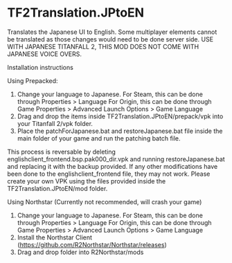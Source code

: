# TF2Translation.JPtoEN
Translates the Japanese UI to English. Some multiplayer elements cannot be translated as those changes would need to be done server side. USE WITH JAPANESE TITANFALL 2, THIS MOD DOES NOT COME WITH JAPANESE VOICE OVERS.

Installation instructions

Using Prepacked:
1. Change your language to Japanese.
  For Steam, this can be done through Properties > Language
  For Origin, this can be done through Game Properties > Advanced Launch Options > Game Language
2. Drag and drop the items inside TF2Translation.JPtoEN/prepack/vpk into your Titanfall 2/vpk folder.
3. Place the patchForJapanese.bat and restoreJapanese.bat file inside the main folder of your game and run the patching batch file.

This process is reversable by deleting englishclient_frontend.bsp.pak000_dir.vpk and running restoreJapanese.bat and replacing it with the backup provided.
If any other modifications have been done to the englishclient_frontend file, they may not work. Please create your own VPK using the files provided inside the TF2Translation.JPtoEN/mod folder.

Using Northstar (Currently not recommended, will crash your game)
1. Change your language to Japanese.
  For Steam, this can be done through Properties > Language
  For Origin, this can be done through Game Properties > Advanced Launch Options > Game Language
3. Install the Northstar Client (https://github.com/R2Northstar/Northstar/releases)
4. Drag and drop folder into R2Northstar/mods